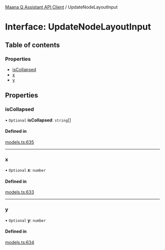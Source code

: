 [Maana Q Assistant API Client](../README.md) / UpdateNodeLayoutInput

# Interface: UpdateNodeLayoutInput

## Table of contents

### Properties

- [isCollapsed](UpdateNodeLayoutInput.md#iscollapsed)
- [x](UpdateNodeLayoutInput.md#x)
- [y](UpdateNodeLayoutInput.md#y)

## Properties

### isCollapsed

• `Optional` **isCollapsed**: `string`[]

#### Defined in

[models.ts:635](https://github.com/maana-io/q-assistant-client/blob/develop/src/models.ts#L635)

___

### x

• `Optional` **x**: `number`

#### Defined in

[models.ts:633](https://github.com/maana-io/q-assistant-client/blob/develop/src/models.ts#L633)

___

### y

• `Optional` **y**: `number`

#### Defined in

[models.ts:634](https://github.com/maana-io/q-assistant-client/blob/develop/src/models.ts#L634)
